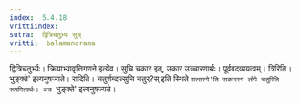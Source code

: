```yaml
---
index:  5.4.18
vrittiindex: 
sutra:  द्वित्रिचतुभ्र्यः सुच्
vritti:  balamanorama 
---
```


द्वित्रिचतुर्भ्यः। क्रियाभ्यावृत्तिगणने इत्येव। सुचि चकार इत्, उकार उच्चारणार्थः। पूर्ववदव्ययत्वम्। त्रिरिति। भुङ्क्ते' इत्यनुषज्यते। रादिति। चतुर्शब्दात्सुचि चतुर्?स् इति स्थिते `रात्सस्ये'ति सकारस्य लोपे चतुरिति रूपमित्यर्थः। अत्र `भुङ्क्ते' इत्यनुषज्यते। 


